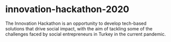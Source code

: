 # innovation-hackathon-2020
The Innovation Hackathon is an opportunity to develop tech-based solutions that drive social impact, with the aim of tackling some of the challenges faced by social entrepreneurs in Turkey in the current pandemic.
